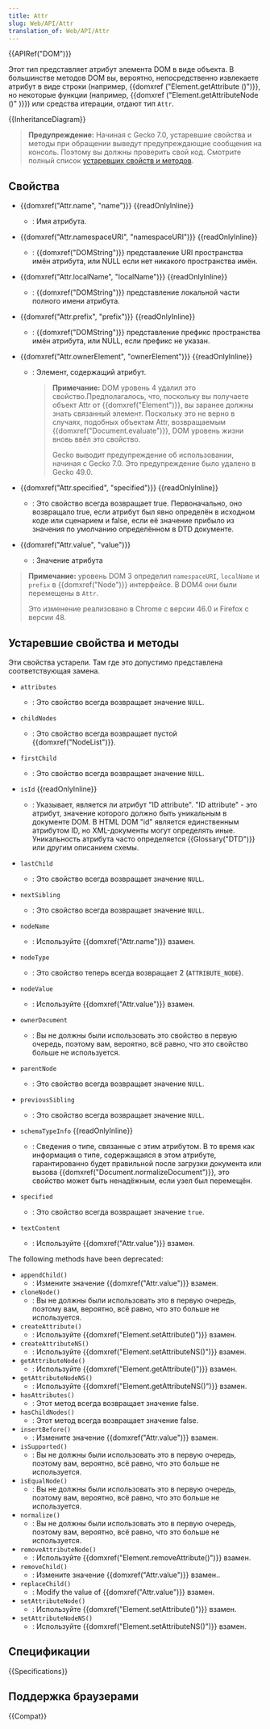 ```yaml
---
title: Attr
slug: Web/API/Attr
translation_of: Web/API/Attr
---
```

{{APIRef("DOM")}}

Этот тип представляет атрибут элемента DOM в виде объекта. В большинстве методов DOM вы, вероятно, непосредственно извлекаете атрибут в виде строки (например, {{domxref ("Element.getAttribute ()")}}, но некоторые функции (например, {{domxref ("Element.getAttributeNode ()" )}}) или средства итерации, отдают тип `Attr`.

{{InheritanceDiagram}}

> **Предупреждение:** Начиная с Gecko 7.0, устаревшие свойства и методы при обращении выведут предупреждающие сообщения на консоль. Поэтому вы должны проверить свой код. Смотрите полный список [устаревших свойств и методов](#Deprecated_properties_and_methods).

## Свойства

- {{domxref("Attr.name", "name")}} {{readOnlyInline}}
  - : Имя атрибута.
- {{domxref("Attr.namespaceURI", "namespaceURI")}} {{readOnlyInline}}
  - : {{domxref("DOMString")}} представление URI пространства имён атрибута, или NULL если нет никакого пространства имён.
- {{domxref("Attr.localName", "localName")}} {{readOnlyInline}}
  - : {{domxref("DOMString")}} представление локальной части полного имени атрибута.
- {{domxref("Attr.prefix", "prefix")}} {{readOnlyInline}}
  - : {{domxref("DOMString")}} представление префикс пространства имён атрибута, или NULL, если префикс не указан.
- {{domxref("Attr.ownerElement", "ownerElement")}} {{readOnlyInline}}

  - : Элемент, содержащий атрибут.

    > **Примечание:** DOM уровень 4 удалил это свойство.Предполагалось, что, поскольку вы получаете объект Attr от {{domxref("Element")}}, вы заранее должны знать связанный элемент. Поскольку это не верно в случаях, подобных объектам Attr, возвращаемым {{domxref("Document.evaluate")}}, DOM уровень жизни вновь ввёл это свойство.
    >
    > Gecko выводит предупреждение об использовании, начиная с Gecko 7.0. Это предупреждение было удалено в Gecko 49.0.

- {{domxref("Attr.specified", "specified")}} {{readOnlyInline}}
  - : Это свойство всегда возвращает true. Первоначально, оно возвращало true, если атрибут был явно определён в исходном коде или сценарием и false, если её значение прибыло из значения по умолчанию определённом в DTD документе.
- {{domxref("Attr.value", "value")}}
  - : Значение атрибута

> **Примечание:** уровень DOM 3 определил `namespaceURI`, `localName` и `prefix` в {{domxref("Node")}} интерфейсе. В DOM4 они были перемещены в `Attr`.
>
> Это изменение реализовано в Chrome с версии 46.0 и Firefox с версии 48.

## Устаревшие свойства и методы

Эти свойства устарели. Там где это допустимо представлена соответствующая замена.

- `attributes`
  - : Это свойство всегда возвращает значение `NULL`.
- `childNodes`
  - : Это свойство всегда возвращает пустой {{domxref("NodeList")}}.
- `firstChild`
  - : Это свойство всегда возвращает значение `NULL`.
- `isId` {{readOnlyInline}}
  - : Указывает, является ли атрибут "ID attribute". "ID attribute" - это атрибут, значение которого должно быть уникальным в документе DOM. В HTML DOM "id" является единственным атрибутом ID, но XML-документы могут определять иные. Уникальность атрибута часто определяется {{Glossary("DTD")}} или другим описанием схемы.
- `lastChild`
  - : Это свойство всегда возвращает значение `NULL`.
- `nextSibling`
  - : Это свойство всегда возвращает значение `NULL`.
- `nodeName`
  - : Используйте {{domxref("Attr.name")}} взамен.
- `nodeType`
  - : Это свойство теперь всегда возвращает 2 (`ATTRIBUTE_NODE`).
- `nodeValue`
  - : Используйте {{domxref("Attr.value")}} взамен.
- `ownerDocument`
  - : Вы не должны были использовать это свойство в первую очередь, поэтому вам, вероятно, всё равно, что это свойство больше не используется.
- `parentNode`
  - : Это свойство всегда возвращает значение `NULL`.
- `previousSibling`
  - : Это свойство всегда возвращает значение `NULL`.
- `schemaTypeInfo` {{readOnlyInline}}
  - : Сведения о типе, связанные с этим атрибутом. В то время как информация о типе, содержащаяся в этом атрибуте, гарантированно будет правильной после загрузки документа или вызова {{domxref("Document.normalizeDocument")}}, это свойство может быть ненадёжным, если узел был перемещён.
- `specified`

  - : Это свойство всегда возвращает значение `true`.

- `textContent`
  - : Используйте {{domxref("Attr.value")}} взамен.

The following methods have been deprecated:

- `appendChild()`
  - : Измените значение {{domxref("Attr.value")}} взамен.
- `cloneNode()`
  - : Вы не должны были использовать это в первую очередь, поэтому вам, вероятно, всё равно, что это больше не используется.
- `createAttribute()`
  - : Используйте {{domxref("Element.setAttribute()")}} взамен.
- `createAttributeNS()`
  - : Используйте {{domxref("Element.setAttributeNS()")}} взамен.
- `getAttributeNode()`
  - : Используйте {{domxref("Element.getAttribute()")}} взамен.
- `getAttributeNodeNS()`
  - : Используйте {{domxref("Element.getAttributeNS()")}} взамен.
- `hasAttributes()`
  - : Этот метод всегда возвращает значение false.
- `hasChildNodes()`
  - : Этот метод всегда возвращает значение false.
- `insertBefore()`
  - : Измените значение {{domxref("Attr.value")}} взамен.
- `isSupported()`
  - : Вы не должны были использовать это в первую очередь, поэтому вам, вероятно, всё равно, что это больше не используется.
- `isEqualNode()`
  - : Вы не должны были использовать это в первую очередь, поэтому вам, вероятно, всё равно, что это больше не используется.
- `normalize()`
  - : Вы не должны были использовать это в первую очередь, поэтому вам, вероятно, всё равно, что это больше не используется.
- `removeAttributeNode()`
  - : Используйте {{domxref("Element.removeAttribute()")}} взамен.
- `removeChild()`
  - : Измените значение {{domxref("Attr.value")}} взамен..
- `replaceChild()`
  - : Modify the value of {{domxref("Attr.value")}} взамен.
- `setAttributeNode()`
  - : Используйте {{domxref("Element.setAttribute()")}} взамен.
- `setAttributeNodeNS()`
  - : Используйте {{domxref("Element.setAttributeNS()")}} взамен.

## Спецификации

{{Specifications}}

## Поддержка браузерами

{{Compat}}
